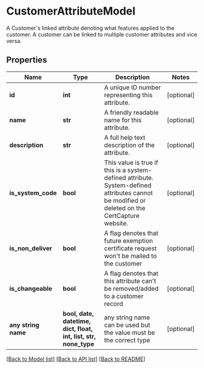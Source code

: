 # CustomerAttributeModel

A Customer's linked attribute denoting what features applied to the customer. A customer can  be linked to multiple customer attributes and vice versa.

## Properties
Name | Type | Description | Notes
------------ | ------------- | ------------- | -------------
**id** | **int** | A unique ID number representing this attribute. | [optional] 
**name** | **str** | A friendly readable name for this attribute. | [optional] 
**description** | **str** | A full help text description of the attribute. | [optional] 
**is_system_code** | **bool** | This value is true if this is a system-defined attribute.  System-defined attributes  cannot be modified or deleted on the CertCapture website. | [optional] 
**is_non_deliver** | **bool** | A flag denotes that future exemption certificate request won&#39;t be mailed to the customer | [optional] 
**is_changeable** | **bool** | A flag denotes that this attribute can&#39;t be removed/added to a customer record | [optional] 
**any string name** | **bool, date, datetime, dict, float, int, list, str, none_type** | any string name can be used but the value must be the correct type | [optional]

[[Back to Model list]](../README.md#documentation-for-models) [[Back to API list]](../README.md#documentation-for-api-endpoints) [[Back to README]](../README.md)


